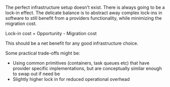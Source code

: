 The perfect infrastructure setup doesn't exist. There is always going to be a lock-in effect. The delicate balance is to abstract away complex lock-ins in software to still benefit from a providers functionality, while minimizing the migration cost.

Lock-in cost = Opportunity - Migration cost

This should be a net benefit for any good infrastructure choice.

Some practical trade-offs might be:

- Using common primitives (containers, task queues etc) that have provider specific implementations, but are conceptually similar enough to swap out if need be
- Slightly higher lock in for reduced operational overhead




